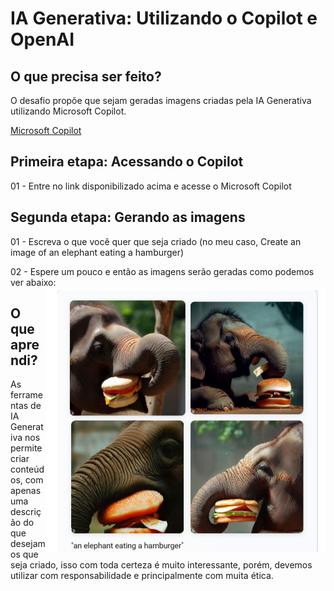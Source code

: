 <h1>
    <span> IA Generativa: Utilizando o Copilot e OpenAI</span>
</h1>

## O que precisa ser feito?

O desafio propõe que sejam geradas imagens criadas pela IA Generativa utilizando  Microsoft Copilot.

[Microsoft Copilot](https://copilot.microsoft.com/?azure-portal=true)

## Primeira etapa: Acessando o Copilot 

01 - Entre no link disponibilizado acima e acesse o Microsoft Copilot

## Segunda etapa: Gerando as imagens

01 - Escreva o que você quer que seja criado (no meu caso, Create an image of an elephant eating a hamburger)

02 - Espere um pouco e então as imagens serão geradas como podemos ver abaixo:
<img align="right" src="./outputs/image.PNG" width=""/> 

## O que aprendi?  

As ferramentas de IA Generativa nos permite criar conteúdos, com apenas uma descrição do que desejamos que seja criado, isso com toda certeza é muito interessante, porém, devemos utilizar com responsabilidade e principalmente com muita ética.